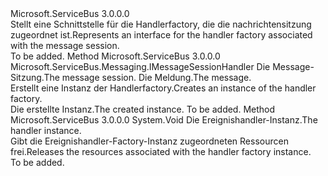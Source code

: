 <Type Name="IMessageSessionHandlerFactory" FullName="Microsoft.ServiceBus.Messaging.IMessageSessionHandlerFactory">
  <TypeSignature Language="C#" Value="public interface IMessageSessionHandlerFactory" />
  <TypeSignature Language="ILAsm" Value=".class public interface auto ansi abstract IMessageSessionHandlerFactory" />
  <TypeSignature Language="DocId" Value="T:Microsoft.ServiceBus.Messaging.IMessageSessionHandlerFactory" />
  <TypeSignature Language="VB.NET" Value="Public Interface IMessageSessionHandlerFactory" />
  <TypeSignature Language="F#" Value="type IMessageSessionHandlerFactory = interface" />
  <AssemblyInfo>
    <AssemblyName>Microsoft.ServiceBus</AssemblyName>
    <AssemblyVersion>3.0.0.0</AssemblyVersion>
  </AssemblyInfo>
  <Interfaces />
  <Docs>
    <summary><span data-ttu-id="24613-101">Stellt eine Schnittstelle für die Handlerfactory, die die nachrichtensitzung zugeordnet ist.</span><span class="sxs-lookup"><span data-stu-id="24613-101">Represents an interface for the handler factory associated with the message session.</span></span></summary>
    <remarks>To be added.</remarks>
  </Docs>
  <Members>
    <Member MemberName="CreateInstance">
      <MemberSignature Language="C#" Value="public Microsoft.ServiceBus.Messaging.IMessageSessionHandler CreateInstance (Microsoft.ServiceBus.Messaging.MessageSession session, Microsoft.ServiceBus.Messaging.BrokeredMessage message);" />
      <MemberSignature Language="ILAsm" Value=".method public hidebysig newslot virtual instance class Microsoft.ServiceBus.Messaging.IMessageSessionHandler CreateInstance(class Microsoft.ServiceBus.Messaging.MessageSession session, class Microsoft.ServiceBus.Messaging.BrokeredMessage message) cil managed" />
      <MemberSignature Language="DocId" Value="M:Microsoft.ServiceBus.Messaging.IMessageSessionHandlerFactory.CreateInstance(Microsoft.ServiceBus.Messaging.MessageSession,Microsoft.ServiceBus.Messaging.BrokeredMessage)" />
      <MemberSignature Language="VB.NET" Value="Public Function CreateInstance (session As MessageSession, message As BrokeredMessage) As IMessageSessionHandler" />
      <MemberSignature Language="F#" Value="abstract member CreateInstance : Microsoft.ServiceBus.Messaging.MessageSession * Microsoft.ServiceBus.Messaging.BrokeredMessage -&gt; Microsoft.ServiceBus.Messaging.IMessageSessionHandler" Usage="iMessageSessionHandlerFactory.CreateInstance (session, message)" />
      <MemberType>Method</MemberType>
      <AssemblyInfo>
        <AssemblyName>Microsoft.ServiceBus</AssemblyName>
        <AssemblyVersion>3.0.0.0</AssemblyVersion>
      </AssemblyInfo>
      <ReturnValue>
        <ReturnType>Microsoft.ServiceBus.Messaging.IMessageSessionHandler</ReturnType>
      </ReturnValue>
      <Parameters>
        <Parameter Name="session" Type="Microsoft.ServiceBus.Messaging.MessageSession" />
        <Parameter Name="message" Type="Microsoft.ServiceBus.Messaging.BrokeredMessage" />
      </Parameters>
      <Docs>
        <param name="session"><span data-ttu-id="24613-102">Die Message-Sitzung.</span><span class="sxs-lookup"><span data-stu-id="24613-102">The message session.</span></span></param>
        <param name="message"><span data-ttu-id="24613-103">Die Meldung.</span><span class="sxs-lookup"><span data-stu-id="24613-103">The message.</span></span></param>
        <summary><span data-ttu-id="24613-104">Erstellt eine Instanz der Handlerfactory.</span><span class="sxs-lookup"><span data-stu-id="24613-104">Creates an instance of the handler factory.</span></span></summary>
        <returns><span data-ttu-id="24613-105">Die erstellte Instanz.</span><span class="sxs-lookup"><span data-stu-id="24613-105">The created instance.</span></span></returns>
        <remarks>To be added.</remarks>
      </Docs>
    </Member>
    <Member MemberName="DisposeInstance">
      <MemberSignature Language="C#" Value="public void DisposeInstance (Microsoft.ServiceBus.Messaging.IMessageSessionHandler handler);" />
      <MemberSignature Language="ILAsm" Value=".method public hidebysig newslot virtual instance void DisposeInstance(class Microsoft.ServiceBus.Messaging.IMessageSessionHandler handler) cil managed" />
      <MemberSignature Language="DocId" Value="M:Microsoft.ServiceBus.Messaging.IMessageSessionHandlerFactory.DisposeInstance(Microsoft.ServiceBus.Messaging.IMessageSessionHandler)" />
      <MemberSignature Language="VB.NET" Value="Public Sub DisposeInstance (handler As IMessageSessionHandler)" />
      <MemberSignature Language="F#" Value="abstract member DisposeInstance : Microsoft.ServiceBus.Messaging.IMessageSessionHandler -&gt; unit" Usage="iMessageSessionHandlerFactory.DisposeInstance handler" />
      <MemberType>Method</MemberType>
      <AssemblyInfo>
        <AssemblyName>Microsoft.ServiceBus</AssemblyName>
        <AssemblyVersion>3.0.0.0</AssemblyVersion>
      </AssemblyInfo>
      <ReturnValue>
        <ReturnType>System.Void</ReturnType>
      </ReturnValue>
      <Parameters>
        <Parameter Name="handler" Type="Microsoft.ServiceBus.Messaging.IMessageSessionHandler" />
      </Parameters>
      <Docs>
        <param name="handler"><span data-ttu-id="24613-106">Die Ereignishandler-Instanz.</span><span class="sxs-lookup"><span data-stu-id="24613-106">The handler instance.</span></span></param>
        <summary><span data-ttu-id="24613-107">Gibt die Ereignishandler-Factory-Instanz zugeordneten Ressourcen frei.</span><span class="sxs-lookup"><span data-stu-id="24613-107">Releases the resources associated with the handler factory instance.</span></span></summary>
        <remarks>To be added.</remarks>
      </Docs>
    </Member>
  </Members>
</Type>